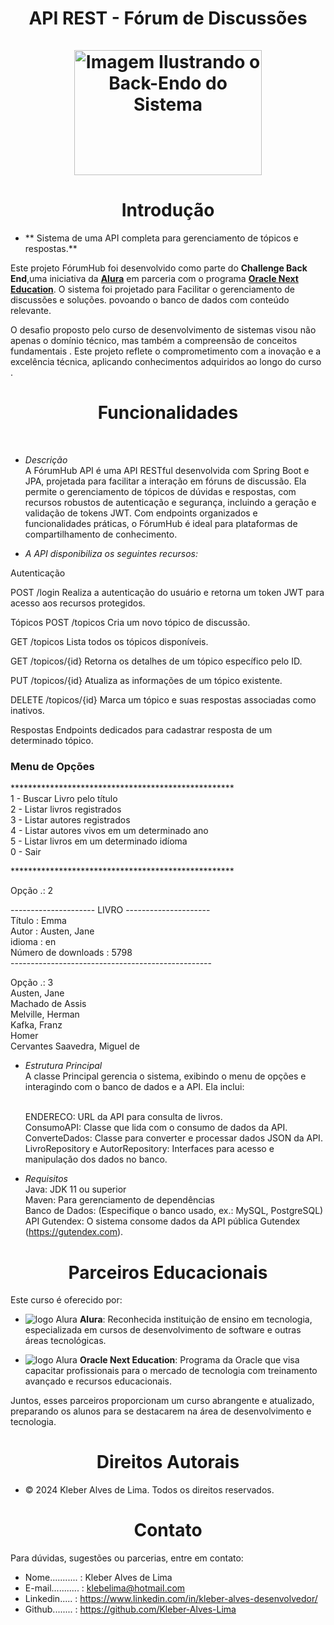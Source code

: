 <div align="center">
  <h1 align="center">
API REST - Fórum de Discussões
    <br />
    <br />
    <a href="Cadeado">
      <img src="src/main/java/br/com/alura/Livros/Assets/ImagemSistema.png" alt="Imagem Ilustrando o Back-Endo do Sistema"  width="300" height="200">
     </a>
  </h1>
</div>
<h1 align="center"> Introdução </h1>

- ** Sistema de uma API completa para gerenciamento de tópicos e respostas.**

Este projeto FórumHub  foi desenvolvido como parte do **Challenge Back End**,uma iniciativa da [**Alura**](https://www.alura.com.br/) em parceria com o programa [**Oracle Next Education**](https://www.oracle.com/br/education/oracle-next-education/). O sistema foi projetado para Facilitar o gerenciamento de discussões e soluções. povoando o banco de dados   com conteúdo relevante. 

O desafio proposto pelo curso de desenvolvimento de sistemas visou não apenas o domínio técnico, mas também a compreensão de conceitos fundamentais . Este projeto reflete o comprometimento com a inovação e a excelência técnica, aplicando conhecimentos adquiridos ao longo do curso . 

<h1 align="center"> Funcionalidades </h1><br>

- *Descrição* <br>
A FórumHub API é uma API RESTful desenvolvida com Spring Boot e JPA, projetada para facilitar a interação em fóruns de discussão. Ela permite o gerenciamento de tópicos de dúvidas e respostas, com recursos robustos de autenticação e segurança, incluindo a geração e validação de tokens JWT.
Com endpoints organizados e funcionalidades práticas, o FórumHub é ideal para plataformas de compartilhamento de conhecimento. <br>

- *A API disponibiliza os seguintes recursos:*<br>

Autenticação

POST /login
Realiza a autenticação do usuário e retorna um token JWT para acesso aos recursos protegidos.

Tópicos
POST /topicos
Cria um novo tópico de discussão.

GET /topicos
Lista todos os tópicos disponíveis.

GET /topicos/{id}
Retorna os detalhes de um tópico específico pelo ID.

PUT /topicos/{id}
Atualiza as informações de um tópico existente.

DELETE /topicos/{id}
Marca um tópico e suas respostas associadas como inativos.

Respostas
Endpoints dedicados para cadastrar resposta de um determinado tópico.



<h3>Menu de Opções</h3>

***************************************************<br>
1  - Buscar Livro pelo título<br>
2  - Listar livros registrados<br>
3  - Listar autores registrados<br>
4  - Listar autores vivos em um determinado ano<br>
5  - Listar livros em um determinado idíoma<br>
0 - Sair<br>

***************************************************<br>

Opção .: 2<br>

--------------------- LIVRO ---------------------<br>
Título              : Emma<br>
Autor               : Austen, Jane<br>
idioma              : en<br>
Número de downloads : 5798<br>
--------------------------------------------------<br>

Opção .: 3<br>
Austen, Jane<br>
Machado de Assis<br>
Melville, Herman<br>
Kafka, Franz<br>
Homer<br>
Cervantes Saavedra, Miguel de<br>

- *Estrutura Principal*<br>
  A classe Principal gerencia o sistema, exibindo o menu de opções e interagindo com o banco de dados e a API. Ela inclui:<br><br>

  ENDERECO: URL da API para consulta de livros.<br>
  ConsumoAPI: Classe que lida com o consumo de dados da API.<br>
  ConverteDados: Classe para converter e processar dados JSON da API.<br>
  LivroRepository e AutorRepository: Interfaces para acesso e manipulação dos dados no banco.<br>




- *Requisitos*<br>
  Java: JDK 11 ou superior <br>
  Maven: Para gerenciamento de dependências<br>
  Banco de Dados: (Especifique o banco usado, ex.: MySQL, PostgreSQL)<br>
  API Gutendex: O sistema consome dados da API pública Gutendex (https://gutendex.com).<br>


<h1 align="center"> Parceiros Educacionais</h1>

Este curso é oferecido por:   
 
- <img class="imagem" src="src/main/java/br/com/alura/Livros/Assets/Logo Alura.png" alt="logo Alura" >          **Alura**: Reconhecida instituição de ensino em tecnologia, especializada em cursos de desenvolvimento de software e outras áreas tecnológicas.
  
- <img class="imagem" src="src/main/java/br/com/alura/Livros/Assets/logo one.webp"  alt="logo Alura" >  **Oracle Next Education**: Programa da Oracle que visa capacitar profissionais para o mercado de tecnologia com treinamento avançado e recursos educacionais.

Juntos, esses parceiros proporcionam um curso abrangente e atualizado, preparando os alunos para se destacarem na área de desenvolvimento e tecnologia.

<h1 align="center"> Direitos Autorais</h1>

- ©  2024 Kleber Alves de Lima. Todos os direitos reservados.

<h1 align="center"> Contato</h1>

Para dúvidas, sugestões ou parcerias, entre em contato:

- Nome........... : Kleber Alves de Lima
- E-mail........... : klebelima@hotmail.com
- Linkedin..... : https://www.linkedin.com/in/kleber-alves-desenvolvedor/
- Github........ : https://github.com/Kleber-Alves-Lima

